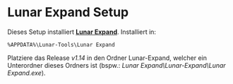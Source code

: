 Lunar Expand Setup==================Dieses Setup installiert **[Lunar Expand](http://fusoya.eludevisibility.org/le/index.html)**. Installiert in:    %APPDATA%\Lunar-Tools\Lunar ExpandPlatziere das Release *v1.14* in den Ordner Lunar-Expand, welcher ein Unterordner dieses Ordners ist (bspw.: *Lunar Expand\Lunar-Expand\Lunar Expand.exe*).